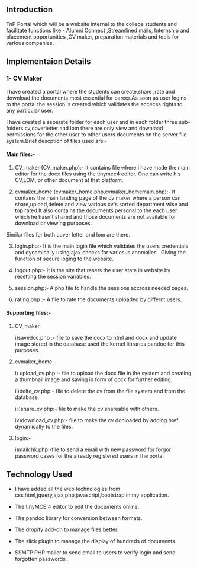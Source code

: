 
## Introduction

TnP Portal which will be a website internal to the college students and facilitate functions like -
Alumni Connect ,Streamlined mails, Internship and placement opportunities ,CV maker, preparation materials and tools for various companies.

## Implementaion Details

### 1- CV Maker 

I have created a portal where the students can create,share ,rate and download the documents most essential for career.As soon as user logins to the portal the session is created which validates the accecss rights to any particular user.

I have created a seperate folder for each user and in each folder three sub-folders cv,coverletter and lom there are only view and download permissions for the other user to other users documents on the server file system.Brief descption of files used are:-

#### Main files:-

1) CV_maker (CV_maker.php):- It contains file where i have made the main editor for the docx files using the tinymce4 editor. One can write his CV,LOM, or other document at that platform.

2) cvmaker_home (cvmaker_home.php,cvmaker_homemain.php):- It contains the main landing page of the cv maker where a person can share,upload,delete and view various cv's sorted department wise and top rated.It also contains the documents personal to the each user which he hasn't shared and those documents are not available for download or viewing purposes. 
 
 Similar files for both cover letter and lom are there.

3) login.php:- It is the main login file which validates the users credentials and dynamically using ajax checks for variosus anomalies . Giving the function of secure loging to the website.

4) logout.php:- It is the site that resets the user state in website by resetting the session variables.

5) session.php:- A php file to handle the sessions accross needed pages.

6) rating.php :- A file to rate the documents uploaded by differnt users.

#### Supporting files:-

1) CV_maker 
	
	i)savedoc.php :- file to save the docx to html and docx and update image stored in the database used the kernel libraries pandoc for this purposes.

2) cvmaker_home:-

	i) upload_cv.php :- file to upload the docx file in the system and creating a thumbnail image and saving in form of docx for further editing.

	ii)delte_cv.php:- file to delete the cv from the file system and from the database.

	iii)share_cv.php:- file to make the cv shareable with others.

	iv)download_cv.php:- file to make the cv donloaded by adding href dynamically to the files.

3) login:-

	i)mailchk.php:-file to send a email with new password for forgor password cases for the already registered users in the portal.


## Technology Used

* I have added all the web technologies from css,html,jquery,ajax,php,javascript,bootstrap in my application.

* The tinyMCE 4 editor to edit the documents online.
* The pandoc library for conversion between formats.
* The dropify add-on to manage files better.
* The slick plugin to manage the display of hundreds of documents. 
* SSMTP PHP mailer to send email to users to verify login and send forgotten passwords.


##
